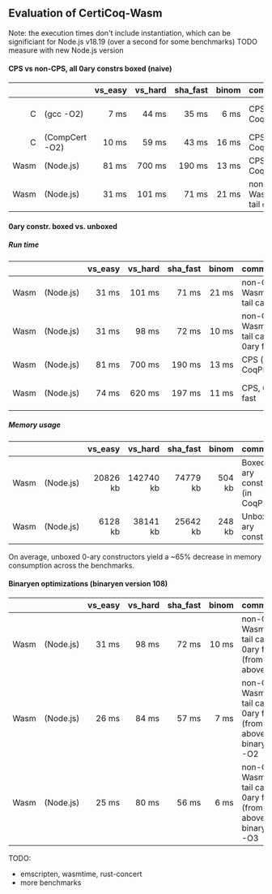 Evaluation of CertiCoq-Wasm
---------------------------

Note: the execution times don't include instantiation, which can be significiant for Node.js v18.19 (over a second for some benchmarks)
TODO measure with new Node.js version

#### CPS vs non-CPS, all 0ary constrs boxed (naive)

|      |                |  vs_easy | vs_hard |  sha_fast | binom | comment            | reproduction
|-----:|:---------------|---------:|--------:|----------:|------:|:-------------------|------------------------
|    C | (gcc -O2)      |     7 ms |   44 ms |     35 ms |  6 ms | CPS (in CoqPL'24)  | benchmarks_ccomp with Makefile[gcc/ccomp]
|    C | (CompCert -O2) |    10 ms |   59 ms |     43 ms | 16 ms | CPS (in CoqPL'24)  | benchmarks_ccomp
| Wasm | (Node.js)      |    81 ms |  700 ms |    190 ms | 13 ms | CPS (in CoqPL'24)  | benchmarks_cps-feb-01-24, [binaries](https://github.com/womeier/certicoqwasm-testing/tree/master/evaluation/binaries/cps-feb-01-24)
| Wasm | (Node.js)      |    31 ms |  101 ms |     71 ms | 21 ms | non-CPS, WasmCert tail calls | benchmarks_non-cps-feb-07-24, [binaries](https://github.com/womeier/certicoqwasm-testing/tree/master/evaluation/binaries/non-cps-feb-07-24)



#### 0ary constr. boxed vs. unboxed

##### Run time

|      |                |  vs_easy | vs_hard |  sha_fast | binom | comment                      | reproduce
|-----:|:---------------|---------:|--------:|----------:|------:|:-----------------------------|----------
| Wasm | (Node.js)      |    31 ms |  101 ms |     71 ms | 21 ms | non-CPS, WasmCert tail calls | benchmarks_non-cps-feb-07-24, [binaries](https://github.com/womeier/certicoqwasm-testing/tree/master/evaluation/binaries/non-cps-feb-07-24)
| Wasm | (Node.js)      |    31 ms |   98 ms |     72 ms | 10 ms | non-CPS, WasmCert tail calls, 0ary fast | benchmarks_non-cps-0aryfast-return-feb-26-24 [binaries](https://github.com/womeier/certicoqwasm-testing/tree/master/evaluation/binaries/non-cps-0aryfast-return-feb-26-24)
| Wasm | (Node.js)      |    81 ms |  700 ms |    190 ms | 13 ms | CPS (in CoqPL'24)  | benchmarks_cps-feb-01-24
| Wasm | (Node.js)      |    74 ms |  620 ms |    197 ms | 11 ms | CPS, 0ary fast     | benchmarks_cps-0aryfast-feb-13-24, [binaries](https://github.com/womeier/certicoqwasm-testing/tree/master/evaluation/binaries/cps-0aryfast-feb-13-24)

##### Memory usage


|      |                |  vs_easy  |   vs_hard |  sha_fast |  binom | comment                                | reproduce
|-----:|:---------------|----------:|----------:|----------:|-------:|:---------------------------------------|----------
| Wasm | (Node.js)      |  20826 kb | 142740 kb |  74779 kb | 504 kb | Boxed 0-ary constructors (in CoqPL'24) | benchmarks_cps-feb-01-24
| Wasm | (Node.js)      |   6128 kb |  38141 kb |  25642 kb | 248 kb | Unboxed 0-ary constructors             | benchmarks_cps-0aryfast-feb-13-24

On average, unboxed 0-ary constructors yield a ~65% decrease in memory consumption across the benchmarks.

#### Binaryen optimizations (binaryen version 108)
|      |                |  vs_easy | vs_hard |  sha_fast | binom | comment            | reproduce
|-----:|:---------------|---------:|--------:|----------:|------:|:-------------------|----------
| Wasm | (Node.js)      |    31 ms |   98 ms |     72 ms | 10 ms | non-CPS, WasmCert tail calls, 0ary fast (from above)               | see above
| Wasm | (Node.js)      |    26 ms |   84 ms |     57 ms |  7 ms | non-CPS, WasmCert tail calls, 0ary fast (from above), binaryen -O2 | see above
| Wasm | (Node.js)      |    25 ms |   80 ms |     56 ms |  6 ms | non-CPS, WasmCert tail calls, 0ary fast (from above), binaryen -O3 | see above

TODO:
- emscripten, wasmtime, rust-concert
- more benchmarks
